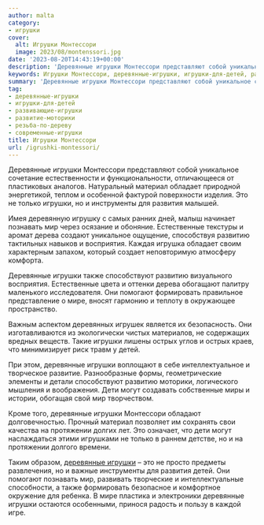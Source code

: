 ```yaml
---
author: malta
category:
- игрушки
cover:
  alt: Игрушки Монтессори
  image: 2023/08/montenssori.jpg
date: '2023-08-20T14:43:19+00:00'
description: 'Деревянные игрушки Монтессори представляют собой уникальное сочетание естественности и функциональности, отличающееся от пластиковых аналогов. Натуральный...'
keywords: Игрушки Монтессори, деревянные-игрушки, игрушки-для-детей, развивающие-игрушки, развитие-моторики, резьба-по-дереву, современные-игрушки, игрушки, деревянные, это, мир, развитию, монтессори, уникальное, материал, обладает, только, инструменты, развития, познавать, естественные, дерева
summary: 'Деревянные игрушки Монтессори представляют собой уникальное сочетание естественности и функциональности, отличающееся от пластиковых аналогов. Натуральный...'
tag:
- деревянные-игрушки
- игрушки-для-детей
- развивающие-игрушки
- развитие-моторики
- резьба-по-дереву
- современные-игрушки
title: Игрушки Монтессори
url: /igrushki-montessori/
---
```


Деревянные игрушки Монтессори представляют собой уникальное сочетание естественности и функциональности, отличающееся от пластиковых аналогов. Натуральный материал обладает природной энергетикой, теплом и особенной фактурой поверхности изделия. Это не только игрушки, но и инструменты для развития малышей.

Имея деревянную игрушку с самых ранних дней, малыш начинает познавать мир через осязание и обоняние. Естественные текстуры и аромат дерева создают уникальное ощущение, способствуя развитию тактильных навыков и восприятия. Каждая игрушка обладает своим характерным запахом, который создает неповторимую атмосферу комфорта.

Деревянные игрушки также способствуют развитию визуального восприятия. Естественные цвета и оттенки дерева обогащают палитру маленького исследователя. Они помогают формировать правильное представление о мире, вносят гармонию и теплоту в окружающее пространство.

Важным аспектом деревянных игрушек является их безопасность. Они изготавливаются из экологически чистых материалов, не содержащих вредных веществ. Такие игрушки лишены острых углов и острых краев, что минимизирует риск травм у детей.

При этом, деревянные игрушки воплощают в себе интеллектуальное и творческое развитие. Разнообразные формы, геометрические элементы и детали способствуют развитию моторики, логического мышления и воображения. Дети могут создавать собственные миры и истории, обогащая свой мир творчеством.

Кроме того, деревянные игрушки Монтессори обладают долговечностью. Прочный материал позволяет им сохранять свои качества на протяжении долгих лет. Это означает, что дети могут наслаждаться этими игрушками не только в раннем детстве, но и на протяжении долгого времени.

Таким образом, [деревянные игрушки](https://alatoys.info/) – это не просто предметы развлечения, но и важные инструменты для развития детей. Они помогают познавать мир, развивать творческие и интеллектуальные способности, а также формировать безопасное и комфортное окружение для ребенка. В мире пластика и электроники деревянные игрушки остаются особенными, принося радость и пользу в каждой игре.